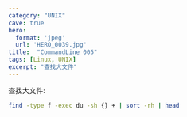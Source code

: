 ```yaml
---
category: "UNIX"
cave: true
hero:
  format: 'jpeg'
  url: 'HERO_0039.jpg'
title:  "CommandLine 005"
tags: [Linux, UNIX]
excerpt: "查找大文件"
---
```

查找大文件:

```sh
find -type f -exec du -sh {} + | sort -rh | head
```
